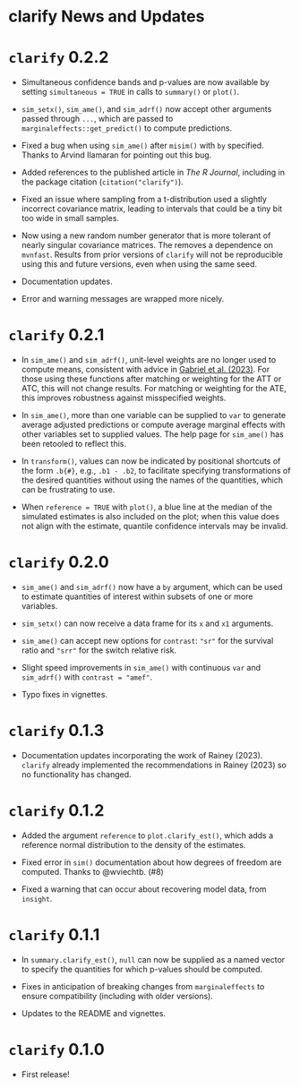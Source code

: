 clarify News and Updates
======

# `clarify` 0.2.2

* Simultaneous confidence bands and p-values are now available by setting `simultaneous = TRUE` in calls to `summary()` or `plot()`.

* `sim_setx()`, `sim_ame()`, and `sim_adrf()` now accept other arguments passed through `...`, which are passed to `marginaleffects::get_predict()` to compute predictions.

* Fixed a bug when using `sim_ame()` after `misim()` with `by` specified. Thanks to Arvind Ilamaran for pointing out this bug.

* Added references to the published article in *The R Journal*, including in the package citation (`citation("clarify")`).

* Fixed an issue where sampling from a t-distribution used a slightly incorrect covariance matrix, leading to intervals that could be a tiny bit too wide in small samples.

* Now using a new random number generator that is more tolerant of nearly singular covariance matrices. The removes a dependence on `mvnfast`. Results from prior versions of `clarify` will not be reproducible using this and future versions, even when using the same seed.

* Documentation updates.

* Error and warning messages are wrapped more nicely.

# `clarify` 0.2.1

* In `sim_ame()` and `sim_adrf()`, unit-level weights are no longer used to compute means, consistent with advice in [Gabriel et al. (2023)](https://doi.org/10.1002/sim.9969). For those using these functions after matching or weighting for the ATT or ATC, this will not change results. For matching or weighting for the ATE, this improves robustness against misspecified weights.

* In `sim_ame()`, more than one variable can be supplied to `var` to generate average adjusted predictions or compute average marginal effects with other variables set to supplied values. The help page for `sim_ame()` has been retooled to reflect this.

* In `transform()`, values can now be indicated by positional shortcuts of the form `.b{#}`, e.g., `.b1 - .b2`, to facilitate specifying transformations of the desired quantities without using the names of the quantities, which can be frustrating to use.

* When `reference = TRUE` with `plot()`, a blue line at the median of the simulated estimates is also included on the plot; when this value does not align with the estimate, quantile confidence intervals may be invalid.

# `clarify` 0.2.0

* `sim_ame()` and `sim_adrf()` now have a `by` argument, which can be used to estimate quantities of interest within subsets of one or more variables.

* `sim_setx()` can now receive a data frame for its `x` and `x1` arguments.

* `sim_ame()` can accept new options for `contrast`: `"sr"` for the survival ratio and `"srr"` for the switch relative risk.

* Slight speed improvements in `sim_ame()` with continuous `var` and `sim_adrf()` with `contrast = "amef"`.

* Typo fixes in vignettes.

# `clarify` 0.1.3

* Documentation updates incorporating the work of Rainey (2023). `clarify` already implemented the recommendations in Rainey (2023) so no functionality has changed.

# `clarify` 0.1.2

* Added the argument `reference` to `plot.clarify_est()`, which adds a reference normal distribution to the density of the estimates.

* Fixed error in `sim()` documentation about how degrees of freedom are computed. Thanks to @wviechtb. (#8)

* Fixed a warning that can occur about recovering model data, from `insight`.

# `clarify` 0.1.1

* In `summary.clarify_est()`, `null` can now be supplied as a named vector to specify the quantities for which p-values should be computed.

* Fixes in anticipation of breaking changes from `marginaleffects` to ensure compatibility (including with older versions).

* Updates to the README and vignettes.

# `clarify` 0.1.0

* First release!
